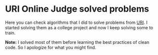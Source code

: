 # URI Online Judge solved problems

Here you can check algorithms that I did to solve problems from [URI](https://www.urionlinejudge.com.br/judge/en/profile/158945?sort=Ranks.updatetime&direction=desc). I started solving them as a college project and now I keep solving some to train.

__Note:__ I solved most of them before learning the best practices of clean code. So I apologize for what you might find.